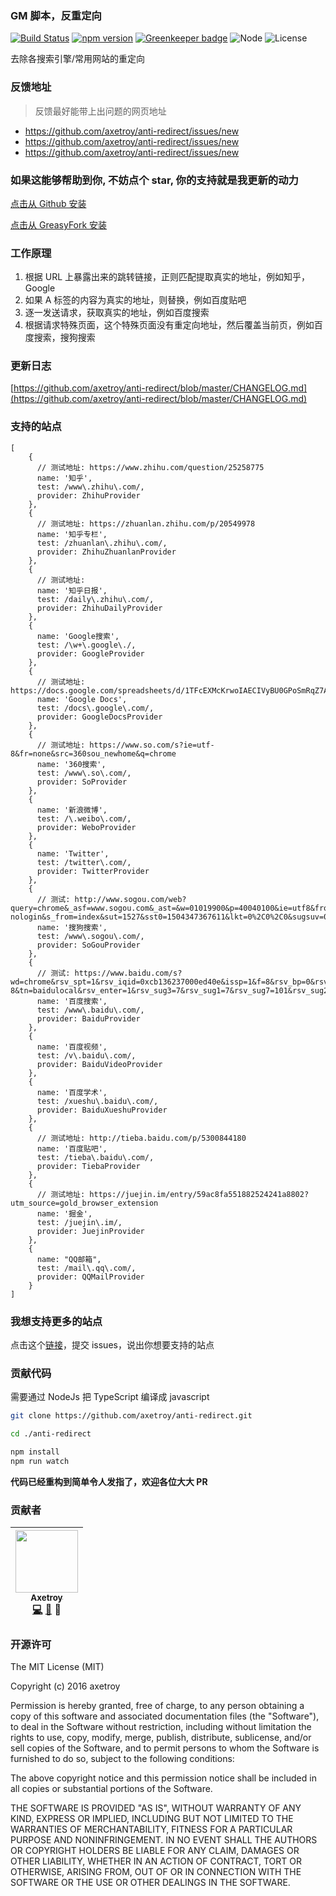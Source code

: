 ### GM 脚本，反重定向

[![Build Status](https://travis-ci.org/axetroy/anti-redirect.svg?branch=master)](https://travis-ci.org/axetroy/anti-redirect)
[![npm version](https://badge.fury.io/js/anti-redirect.svg)](https://badge.fury.io/js/anti-redirect)
[![Greenkeeper badge](https://badges.greenkeeper.io/axetroy/anti-redirect.svg)](https://greenkeeper.io/)
![Node](https://img.shields.io/badge/node-%3E=6.0-blue.svg?style=flat-square)
![License](https://img.shields.io/badge/license-MIT-green.svg)

去除各搜索引擎/常用网站的重定向

### 反馈地址

> 反馈最好能带上出问题的网页地址

* https://github.com/axetroy/anti-redirect/issues/new
* https://github.com/axetroy/anti-redirect/issues/new
* https://github.com/axetroy/anti-redirect/issues/new

### 如果这能够帮助到你, 不妨点个 star, 你的支持就是我更新的动力

[点击从 Github 安装](https://github.com/axetroy/anti-redirect/raw/gh-pages/anti-redirect.min.user.js)

[点击从 GreasyFork 安装](<https://greasyfork.org/scripts/11915-anti-redirect-typescript/code/anti-redirect%20(typescript).user.js>)

### 工作原理

1. 根据 URL 上暴露出来的跳转链接，正则匹配提取真实的地址，例如知乎，Google
2. 如果 A 标签的内容为真实的地址，则替换，例如百度贴吧
3. 逐一发送请求，获取真实的地址，例如百度搜索
4. 根据请求特殊页面，这个特殊页面没有重定向地址，然后覆盖当前页，例如百度搜索，搜狗搜索

### 更新日志

[https://github.com/axetroy/anti-redirect/blob/master/CHANGELOG.md](https://github.com/axetroy/anti-redirect/blob/master/CHANGELOG.md)

### 支持的站点

```
[
    {
      // 测试地址: https://www.zhihu.com/question/25258775
      name: '知乎',
      test: /www\.zhihu\.com/,
      provider: ZhihuProvider
    },
    {
      // 测试地址: https://zhuanlan.zhihu.com/p/20549978
      name: '知乎专栏',
      test: /zhuanlan\.zhihu\.com/,
      provider: ZhihuZhuanlanProvider
    },
    {
      // 测试地址:
      name: '知乎日报',
      test: /daily\.zhihu\.com/,
      provider: ZhihuDailyProvider
    },
    {
      name: 'Google搜索',
      test: /\w+\.google\./,
      provider: GoogleProvider
    },
    {
      // 测试地址: https://docs.google.com/spreadsheets/d/1TFcEXMcKrwoIAECIVyBU0GPoSmRqZ7A0VBvqeKYVSww/htmlview
      name: 'Google Docs',
      test: /docs\.google\.com/,
      provider: GoogleDocsProvider
    },
    {
      // 测试地址: https://www.so.com/s?ie=utf-8&fr=none&src=360sou_newhome&q=chrome
      name: '360搜索',
      test: /www\.so\.com/,
      provider: SoProvider
    },
    {
      name: '新浪微博',
      test: /\.weibo\.com/,
      provider: WeboProvider
    },
    {
      name: 'Twitter',
      test: /twitter\.com/,
      provider: TwitterProvider
    },
    {
      // 测试: http://www.sogou.com/web?query=chrome&_asf=www.sogou.com&_ast=&w=01019900&p=40040100&ie=utf8&from=index-nologin&s_from=index&sut=1527&sst0=1504347367611&lkt=0%2C0%2C0&sugsuv=00091651B48CA45F593B61A29B131405&sugtime=1504347367611
      name: '搜狗搜索',
      test: /www\.sogou\.com/,
      provider: SoGouProvider
    },
    {
      // 测试: https://www.baidu.com/s?wd=chrome&rsv_spt=1&rsv_iqid=0xcb136237000ed40e&issp=1&f=8&rsv_bp=0&rsv_idx=2&ie=utf-8&tn=baidulocal&rsv_enter=1&rsv_sug3=7&rsv_sug1=7&rsv_sug7=101&rsv_sug2=0&inputT=813&rsv_sug4=989&timestamp=1504349229266&rn=50&vf_bl=1
      name: '百度搜索',
      test: /www\.baidu\.com/,
      provider: BaiduProvider
    },
    {
      name: '百度视频',
      test: /v\.baidu\.com/,
      provider: BaiduVideoProvider
    },
    {
      name: '百度学术',
      test: /xueshu\.baidu\.com/,
      provider: BaiduXueshuProvider
    },
    {
      // 测试地址: http://tieba.baidu.com/p/5300844180
      name: '百度贴吧',
      test: /tieba\.baidu\.com/,
      provider: TiebaProvider
    },
    {
      // 测试地址: https://juejin.im/entry/59ac8fa551882524241a8802?utm_source=gold_browser_extension
      name: '掘金',
      test: /juejin\.im/,
      provider: JuejinProvider
    },
    {
      name: "QQ邮箱",
      test: /mail\.qq\.com/,
      provider: QQMailProvider
    }
]
```

### 我想支持更多的站点

点击这个[链接](https://github.com/axetroy/anti-redirect/issues/new)，提交 issues，说出你想要支持的站点

### 贡献代码

需要通过 NodeJs 把 TypeScript 编译成 javascript

```bash
git clone https://github.com/axetroy/anti-redirect.git

cd ./anti-redirect

npm install
npm run watch
```

**代码已经重构到简单令人发指了，欢迎各位大大 PR**

### 贡献者

<!-- ALL-CONTRIBUTORS-LIST:START - Do not remove or modify this section -->

| [<img src="https://avatars1.githubusercontent.com/u/9758711?v=3" width="100px;"/><br /><sub>Axetroy</sub>](http://axetroy.github.io)<br />[💻](https://github.com/axetroyanti-redirect/anti-redirect/commits?author=axetroy) [🐛](https://github.com/axetroyanti-redirect/anti-redirect/issues?q=author%3Aaxetroy) 🎨 |
| :-------------------------------------------------------------------------------------------------------------------------------------------------------------------------------------------------------------------------------------------------------------------------------------------------------------------: |


<!-- ALL-CONTRIBUTORS-LIST:END -->

### 开源许可

The MIT License (MIT)

Copyright (c) 2016 axetroy

Permission is hereby granted, free of charge, to any person obtaining a copy
of this software and associated documentation files (the "Software"), to deal
in the Software without restriction, including without limitation the rights
to use, copy, modify, merge, publish, distribute, sublicense, and/or sell
copies of the Software, and to permit persons to whom the Software is
furnished to do so, subject to the following conditions:

The above copyright notice and this permission notice shall be included in all
copies or substantial portions of the Software.

THE SOFTWARE IS PROVIDED "AS IS", WITHOUT WARRANTY OF ANY KIND, EXPRESS OR
IMPLIED, INCLUDING BUT NOT LIMITED TO THE WARRANTIES OF MERCHANTABILITY,
FITNESS FOR A PARTICULAR PURPOSE AND NONINFRINGEMENT. IN NO EVENT SHALL THE
AUTHORS OR COPYRIGHT HOLDERS BE LIABLE FOR ANY CLAIM, DAMAGES OR OTHER
LIABILITY, WHETHER IN AN ACTION OF CONTRACT, TORT OR OTHERWISE, ARISING FROM,
OUT OF OR IN CONNECTION WITH THE SOFTWARE OR THE USE OR OTHER DEALINGS IN THE
SOFTWARE.
